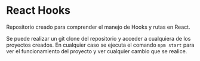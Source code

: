 # React Hooks

Repositorio creado para comprender el manejo de Hooks y rutas en React.

Se puede realizar un git clone del repositorio y acceder a cualquiera de los proyectos creados. En cualquier caso se ejecuta el comando ```npm start``` para ver el funcionamiento del proyecto y ver cualquier cambio que se realice.
